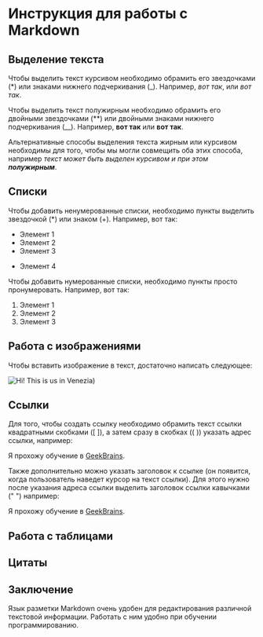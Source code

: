 # Инструкция для работы с Markdown

## Выделение текста

Чтобы выделить текст курсивом необходимо обрамить его звездочками (*) или знаками нижнего подчеркивания (_). Например, *вот так*, или _вот так_.

Чтобы выделить текст полужирным необходимо обрамить его двойными звездочками (**) или двойными знаками нижнего подчеркивания (__). Например, **вот так** или __вот так__.

Альтернативные способы выделения текста жирным или курсивом необходимы для того, чтобы мы могли совмещить оба этих способа, например _текст может быть выделен курсивом и при этом **полужирным**_.

## Списки

Чтобы добавить ненумерованные списки, необходимо пункты выделить звездочкой (*) или знаком (+). Например, вот так:
* Элемент 1
* Элемент 2
* Элемент 3
+ Элемент 4

Чтобы добавить нумерованные списки, необходимо пункты просто пронумеровать. Например, вот так:
1. Элемент 1
2. Элемент 2
3. Элемент 3

## Работа с изображениями

Чтобы вставить изображение в текст, достаточно написать следующее:

![Hi! This is us in Venezia)](venezia.jpeg)

## Ссылки

Для того, чтобы создать ссылку необходимо обрамить текст ссылки квадратными скобками ([    ]), а затем сразу в скобках ((   )) указать адрес ссылки, например:

Я прохожу обучение в [GeekBrains](https://gb.ru/).

Также дополнительно можно указать заголовок к ссылке (он появится, когда пользователь наведет курсор на текст ссылки). Для этого нужно после указания адреса ссылки выделить заголовок ссылки кавычками ("   ") например:

Я прохожу обучение в [GeekBrains](https://gb.ru/ "Удобная образовательная платформа в сфере IT").

## Работа с таблицами

## Цитаты

## Заключение

Язык разметки Markdown очень удобен для редактирования различной текстовой информации. Работать с ним удобно при обучении программированию.
